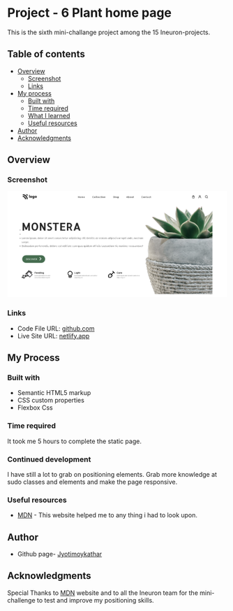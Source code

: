 # Project - 6 Plant home page

This is the sixth mini-challange project among the 15 Ineuron-projects.

## Table of contents

- [Overview](#overview)
  - [Screenshot](#screenshot)
  - [Links](#links)
- [My process](#my-process)
  - [Built with](#built-with)
  - [Time required](#time-required)
  - [What I learned](#continues-development)
  - [Useful resources](#useful-resources)
- [Author](#author)
- [Acknowledgments](#acknowledgments)

## Overview

### Screenshot

![](/photos/screenshot.png)

### Links

- Code File URL: [github.com](https://github.com/Jyotimoykathar/Project-01)
- Live Site URL: [netlify.app](https://project-01-trend2025.netlify.app/)

## My Process

### Built with

- Semantic HTML5 markup
- CSS custom properties
- Flexbox Css

### Time required

It took me 5 hours to complete the static page.

### Continued development

I have still a lot to grab on positioning elements. Grab more knowledge at sudo classes and elements and make the page responsive.

### Useful resources

- [MDN](https://developer.mozilla.org/en-US/) - This website helped me to any thing i had to look upon.

## Author

- Github page- [Jyotimoykathar](https://github.com/Jyotimoykathar/)

## Acknowledgments

Special Thanks to [MDN](https://developer.mozilla.org/en-US/) website and to all the Ineuron team for the mini-challenge to test and improve my positioning skills.
